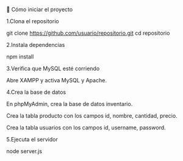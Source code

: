 🚀 Cómo iniciar el proyecto

1.Clona el repositorio

git clone https://github.com/usuario/repositorio.git
cd repositorio

2.Instala dependencias

npm install

3.Verifica que MySQL esté corriendo

Abre XAMPP y activa MySQL y Apache.

4.Crea la base de datos

En phpMyAdmin, crea la base de datos inventario.

Crea la tabla producto con los campos id, nombre, cantidad, precio.

Crea la tabla usuarios con los campos id, username, password.

5.Ejecuta el servidor

node server.js



